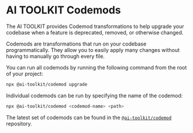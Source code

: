 # AI TOOLKIT Codemods

The AI TOOLKIT provides Codemod transformations to help upgrade your codebase when a feature is deprecated, removed, or otherwise changed.

Codemods are transformations that run on your codebase programmatically. They allow you to easily apply many changes without having to manually go through every file.

You can run all codemods by running the following command from the root of your project:

```sh
npx @ai-toolkit/codemod upgrade
```

Individual codemods can be run by specifying the name of the codemod:

```sh
npx @ai-toolkit/codemod <codemod-name> <path>
```

The latest set of codemods can be found in the [`@ai-toolkit/codemod`](https://github.com/khulnasoft/ai-toolkit/tree/main/packages/codemod/src/codemods) repository.
